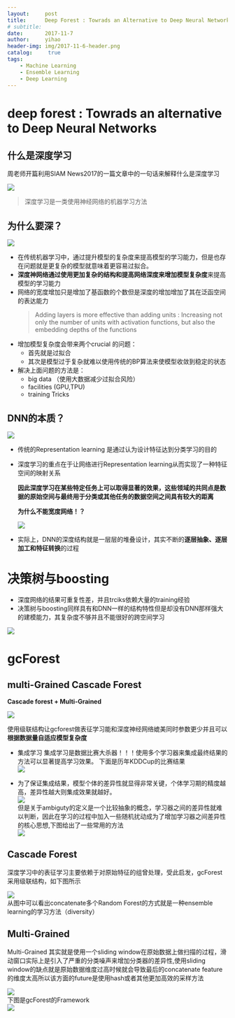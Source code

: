 ```yaml
---
layout:     post
title:      Deep Forest : Towrads an Alternative to Deep Neural Networks
# subtitle:   
date:       2017-11-7
author:     yihao
header-img: img/2017-11-6-header.png
catalog: 	 true
tags:
    - Machine Learning 
    - Ensemble Learning
    - Deep Learning
---
```


# deep forest : Towrads an alternative to Deep Neural Networks


## 什么是深度学习

周老师开篇利用SIAM News2017的一篇文章中的一句话来解释什么是深度学习
<div align = left><img src = "https://i.imgur.com/VVuvlwG.png" > </div>

> 深度学习是一类使用神经网络的机器学习方法

## 为什么要深？

<div align = left><img src = "https://i.imgur.com/rUOYAbg.png"/> </div> 

+ 在传统机器学习中，通过提升模型的复杂度来提高模型的学习能力，但是也存在问题就是更复杂的模型就意味着更容易过拟合。
+ **深度神网络通过使用更加复杂的结构和提高网络深度来增加模型复杂度**来提高模型的学习能力
+ 网络的宽度增加只是增加了基函数的个数但是深度的增加增加了其在泛函空间的表达能力
    > Adding layers is more effective than adding units : Increasing not only the number of units with activation functions, but also the embedding depths of the functions
+ 增加模型复杂度会带来两个crucial 的问题：
    - 首先就是过拟合
    - 其次是模型过于复杂就难以使用传统的BP算法来使模型收敛到稳定的状态
+ 解决上面问题的方法是：
    + big data （使用大数据减少过拟合风险）
    + facilities (GPU,TPU)
    + training Tricks

## DNN的本质？

<div align=left><img src = "https://mmbiz.qpic.cn/mmbiz_png/AefvpgiaIPw2pXianibVD94ibeOvQWZYkHicngWVXDibJJfDawAIYX22TSpPC37mMAfyw8QYMS6RuCVLGMxZVyVWKkww/640?wx_fmt=png&tp=webp&wxfrom=5&wx_lazy=1"></div>

+ 传统的Representation learning 是通过认为设计特征达到分类学习的目的
+ 深度学习的重点在于让网络进行Representation learning从而实现了一种特征空间的映射关系

    **因此深度学习在某些特定任务上可以取得显著的效果，这些领域的共同点是数据的原始空间与最终用于分类或其他任务的数据空间之间具有较大的距离**

    **为什么不能宽度网络！？**
    <div align= left><img src = "https://mmbiz.qpic.cn/mmbiz_png/AefvpgiaIPw2pXianibVD94ibeOvQWZYkHicnUYBGEK6ZHhpDS0EJwK4ypl6sRxcyxcmqu5BKh4nQGDP00FtmyHibuFQ/640?wx_fmt=png&tp=webp&wxfrom=5&wx_lazy=1"></div>
+ 实际上，DNN的深度结构就是一层层的堆叠设计，其实不断的**逐层抽象、逐层加工和特征转换**的过程


# 决策树与boosting


+ 深度网络的结果可重复性差，并且trciks依赖大量的training经验
+ 决策树与boosting同样具有和DNN一样的结构特性但是却没有DNN那样强大的建模能力，其复杂度不够并且不能很好的跨空间学习
<div align = left><img src= "https://mmbiz.qpic.cn/mmbiz_png/AefvpgiaIPw2pXianibVD94ibeOvQWZYkHicnvlZbOFBw5EyEHfqAJ6icgRQmJF2icJR4uMXvyBibLgRv4EyVL0gdnI2iaw/640?wx_fmt=png&tp=webp&wxfrom=5&wx_lazy=1"></div>


# gcForest
## multi-Grained Cascade Forest
**Cascade forest + Multi-Grained**
<div align=left>
<img src="https://mmbiz.qpic.cn/mmbiz_png/AefvpgiaIPw2pXianibVD94ibeOvQWZYkHicnZaj5KuNIwGe8zrtOKh1gF1h6dibVFp6djw0I0dO57MklVSibjrwMu00Q/640?wx_fmt=png&tp=webp&wxfrom=5&wx_lazy=1">
</div>

使用级联结构让gcforest做表征学习能和深度神经网络媲美同时参数更少并且可以**根据数据量自适应模型复杂度**

+ 集成学习
    集成学习是数据比赛大杀器！！！使用多个学习器来集成最终结果的方法可以显著提高学习效果。
    下面是历年KDDCup的比赛结果
    <div align=left>
    <img src= "https://mmbiz.qpic.cn/mmbiz_png/AefvpgiaIPw2pXianibVD94ibeOvQWZYkHicnJickibQiaDD29CFOeqqoCicZVJZM9mrHUWYgEbJTyU2SsTj78uOxFvDweg/640?wx_fmt=png&tp=webp&wxfrom=5&wx_lazy=1">
    </div>
</div>

+ 为了保证集成结果，模型个体的差异性就显得非常关键，个体学习期的精度越高，差异性越大则集成效果就越好。
    <div align=left >
    <img src = "https://mmbiz.qpic.cn/mmbiz_png/AefvpgiaIPw2pXianibVD94ibeOvQWZYkHicnxnSUtSb3sicv7o0HkyIVib1d4gcYaOcNoEBcrKaJLxXicng5S68Usyozw/640?wx_fmt=png&tp=webp&wxfrom=5&wx_lazy=1">
    <div align=left>
    但是关于ambiguty的定义是一个比较抽象的概念，学习器之间的差异性就难以判断，因此在学习的过程中加入一些随机扰动成为了增加学习器之间差异性的核心思想,下图给出了一些常用的方法
    <div align=left>
    <img src = "https://mmbiz.qpic.cn/mmbiz_png/AefvpgiaIPw2pXianibVD94ibeOvQWZYkHicncv0m4YhYXabpHTgjSfsGoATkImVsrDn260AQuS3mXib8sQmLq3cVzaw/640?wx_fmt=png&tp=webp&wxfrom=5&wx_lazy=1">
    </div>
    </div>
    </div>

## Cascade Forest
深度学习中的表征学习主要依赖于对原始特征的组曾处理，受此启发，gcForest 采用级联结构，如下图所示
<div align=left >
<img src = "https://mmbiz.qpic.cn/mmbiz_png/AefvpgiaIPw2pXianibVD94ibeOvQWZYkHicnIE7ibwW3IC7RM3Wp1K3TTR8ZRkREkblQDwsswnRhSiaAZfSZVx67MyhQ/640?wx_fmt=png&tp=webp&wxfrom=5&wx_lazy=1">
</div>
从图中可以看出concatenate多个Random Forest的方式就是一种ensemble learning的学习方法（diversity）

## Multi-Grained 
Multi-Grained 其实就是使用一个sliding window在原始数据上做扫描的过程，滑动窗口实际上是引入了严重的分类噪声来增加分类器的差异性,使用sliding window的缺点就是原始数据维度过高时候就会导致最后的concatenate feature的维度太高所以该方面的future是使用hash或者其他更加高效的采样方法
<div align=left>
<img src = "https://mmbiz.qpic.cn/mmbiz_png/AefvpgiaIPw2pXianibVD94ibeOvQWZYkHicnCCshDIPCgNcGibR5CY0n8ItDiacd8Qicibs0DJ5n2xUOrTW67SP41NHDSA/640?wx_fmt=png&tp=webp&wxfrom=5&wx_lazy=1">
</div>
下图是gcForest的Framework
<div align=left>
<img src = "https://mmbiz.qpic.cn/mmbiz_png/AefvpgiaIPw2pXianibVD94ibeOvQWZYkHicne667qOtwQW5H4173EhbEhqgVrUSEhecX0UqxshoeqZBgKz2FRveQtg/640?wx_fmt=png&tp=webp&wxfrom=5&wx_lazy=1">
</div>


